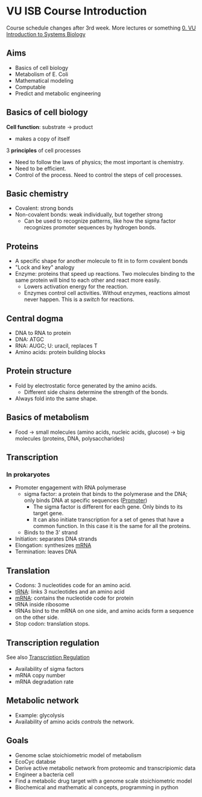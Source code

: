 # VU ISB Course Introduction

Course schedule changes after 3rd week. More lectures or something
[0. VU Introduction to Systems Biology](0.%20VU%20Introduction%20to%20Systems%20Biology.md)
## Aims

- Basics of cell biology
- Metabolism of E. Coli
- Mathematical modeling
- Computable
- Predict and metabolic engineering

## Basics of cell biology

**Cell function**: substrate -> product
- makes a copy of itself

3 **principles** of cell processes
- Need to follow the laws of physics; the most important is chemistry.
- Need to be efficient.
- Control of the process. Need to control the steps of cell processes.

## Basic chemistry

- Covalent: strong bonds
- Non-covalent bonds: weak individually, but together strong
	- Can be used to recognize patterns, like how the sigma factor recognizes promoter sequences by hydrogen bonds.

## Proteins

- A specific shape for another molecule to fit in to form covalent bonds
- "Lock and key" analogy
- Enzyme: proteins that speed up reactions. Two molecules binding to the same protein will bind to each other and react more easily.
	- Lowers activation energy for the reaction.
	- Enzymes control cell activities. Without enzymes, reactions almost never happen. This is a _switch_ for reactions.

## Central dogma

- DNA to RNA to protein
- DNA: ATGC
- RNA: AUGC; U: uracil, replaces T
- Amino acids: protein building blocks

## Protein structure

- Fold by electrostatic force generated by the amino acids.
	- Different side chains determine the strength of the bonds.
- Always fold into the same shape.

## Basics of metabolism

- Food -> small molecules (amino acids, nucleic acids, glucose) -> big molecules (proteins, DNA, polysaccharides)

## Transcription

### In prokaryotes

- Promoter engagement with RNA polymerase
	- sigma factor: a protein that binds to the polymerase and the DNA; only binds DNA at specific sequences ([Promoter](Promoter.md))
		- The sigma factor is different for each gene. Only binds to its target gene.
		- It can also initiate transcription for a set of genes that have a common function. In this case it is the same for all the proteins.
	- Binds to the 3' strand
- Initiation: separates DNA strands
- Elongation: synthesizes [mRNA](mRNA.md)
- Termination: leaves DNA

## Translation

- Codons: 3 nucleotides code for an amino acid.
- [tRNA](tRNA.md): links 3 nucleotides and an amino acid
- [mRNA](mRNA.md): contains the nucleotide code for protein
- tRNA inside ribosome
- tRNAs bind to the mRNA on one side, and amino acids form a sequence on the other side.
- Stop codon: translation stops.

## Transcription regulation

See also [Transcription Regulation](Transcription%20Regulation.md)

- Availability of sigma factors
- mRNA copy number
- mRNA degradation rate

## Metabolic network

- Example: glycolysis
- Availability of amino acids _controls_ the network.

## Goals

- Genome sclae stoichiometric model of metabolism
- EcoCyc databse
- Derive active metabolic network from proteomic and transcripiomic data
- Engineer a bacteria cell
- Find a metabolic drug target with a genome scale stoichiometric model
- Biochemical and mathematic al concepts, programming in python